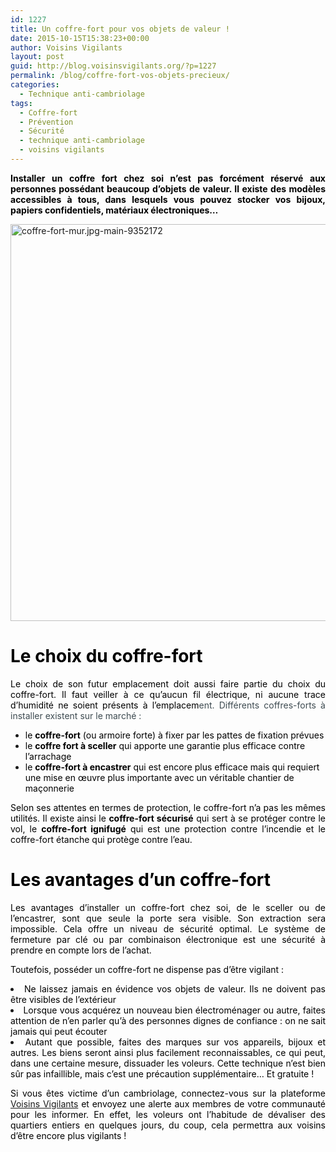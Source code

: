 ```yaml
---
id: 1227
title: Un coffre-fort pour vos objets de valeur !
date: 2015-10-15T15:38:23+00:00
author: Voisins Vigilants
layout: post
guid: http://blog.voisinsvigilants.org/?p=1227
permalink: /blog/coffre-fort-vos-objets-precieux/
categories:
  - Technique anti-cambriolage
tags:
  - Coffre-fort
  - Prévention
  - Sécurité
  - technique anti-cambriolage
  - voisins vigilants
---
```

<p style="text-align: justify;">
  <span style="color: #000000;"><strong>Installer un coffre fort chez soi n&rsquo;est pas forcément réservé aux personnes possédant beaucoup d&rsquo;objets de valeur. Il existe des modèles accessibles à tous, dans lesquels vous pouvez stocker vos bijoux, papiers confidentiels, matériaux électroniques&#8230;</strong></span>
</p>

<p style="text-align: justify;">
  <a href="http://blog.voisinsvigilants.org/wp-content/uploads/2015/09/coffre-fort-mur.jpg-main-9352172.jpg"><img class="aligncenter  wp-image-1228" src="http://blog.voisinsvigilants.org/wp-content/uploads/2015/09/coffre-fort-mur.jpg-main-9352172.jpg" alt="coffre-fort-mur.jpg-main-9352172" width="951" height="635" /></a>
</p>

<h1 style="text-align: justify;">
  <span style="color: #000000;"><strong>Le choix du coffre-fort</strong></span>
</h1>

<p style="color: #3e4b51; text-align: justify;">
  <span style="color: #000000;">Le choix de son futur emplacement doit aussi faire partie du choix du coffre-fort. Il faut veiller à ce qu’aucun fil électrique, ni aucune trace d’humidité ne soient présents à l’emplacem</span>ent. Différents coffres-forts à installer existent sur le marché :
</p>

<ul style="list-style-type: disc;">
  <li>
    <span style="color: #000000;">le <strong>coffre-fort</strong> (ou armoire forte) à fixer par les pattes de fixation prévues</span>
  </li>
  <li>
    <span style="color: #000000;">le <strong>coffre fort à sceller</strong> qui apporte une garantie plus efficace contre l’arrachage </span>
  </li>
  <li>
    <span style="color: #000000;">le <strong>coffre-fort à encastrer</strong> qui est encore plus efficace mais qui requiert une mise en œuvre plus importante avec un véritable chantier de maçonnerie</span>
  </li>
</ul>

<p style="color: #3e4b51; text-align: justify;">
  <span style="color: #000000;">Selon ses attentes en termes de protection, le coffre-fort n’a pas les mêmes utilités. Il existe ainsi le <strong>coffre-fort sécurisé</strong> qui sert à se protéger contre le vol, le <strong>coffre-fort ignifugé</strong> qui est une protection contre l’incendie et le coffre-fort étanche qui protège contre l’eau.</span>
</p>

<h1 style="color: #3e4b51; text-align: justify;">
  <span style="color: #000000;"><strong>Les avantages d&rsquo;un coffre-fort</strong></span>
</h1>

<p style="text-align: justify;">
  <span style="color: #000000;">Les avantages d’installer un coffre-fort chez soi, de le sceller ou de l’encastrer, sont que seule la porte sera visible. Son extraction sera impossible. Cela offre un niveau de sécurité optimal. Le système de fermeture par clé ou par combinaison électronique est une sécurité à prendre en compte lors de l&rsquo;achat.</span>
</p>

<p style="text-align: justify;">
  <span style="color: #000000;">Toutefois, posséder un coffre-fort ne dispense pas d&rsquo;être vigilant :</span>
</p>

<li style="text-align: justify;">
  <span style="color: #000000;">Ne laissez jamais en évidence vos objets de valeur. Ils ne doivent pas être visibles de l&rsquo;extérieur</span>
</li>
<li style="text-align: justify;">
  <span style="color: #000000;">Lorsque vous acquérez un nouveau bien électroménager ou autre, faites attention de n&rsquo;en parler qu&rsquo;à des personnes dignes de confiance : on ne sait jamais qui peut écouter</span>
</li>
<li style="text-align: justify;">
  <span style="color: #000000;">Autant que possible, faites des marques sur vos appareils, bijoux et autres. Les biens seront ainsi plus facilement reconnaissables, ce qui peut, dans une certaine mesure, dissuader les voleurs. Cette technique n&rsquo;est bien sûr pas infaillible, mais c&rsquo;est une précaution supplémentaire&#8230; Et gratuite !</span>
</li>

<p style="text-align: justify;">
  <span style="color: #000000;">Si vous êtes victime d&rsquo;un cambriolage, connectez-vous sur la plateforme <a href="http://www.voisinsvigilants.org">Voisins Vigilants</a> </span><span style="color: #000000;">et envoyez une alerte aux membres de votre communauté pour les informer. En effet, les voleurs ont l&rsquo;habitude de dévaliser des quartiers entiers en quelques jours, du coup, cela permettra aux voisins d&rsquo;être encore plus vigilants ! </span>
</p>